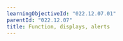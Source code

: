 ```yaml
---
learningObjectiveId: "022.12.07.01"
parentId: "022.12.07"
title: Function, displays, alerts
---
```

